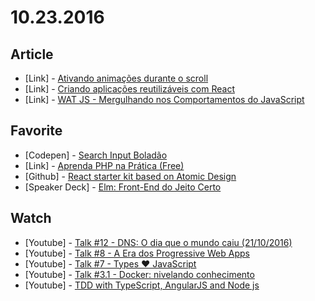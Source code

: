 # 10.23.2016

## Article

- \[Link\] - [Ativando animações durante o scroll](https://medium.com/@totododoido/ativando-anima%C3%A7%C3%B5es-durante-o-scroll-cd2b95a7a81b#.fy9ikh1jh)
- \[Link\] - [Criando aplicações reutilizáveis com React](https://medium.com/@KadoBOT/criando-aplica%C3%A7%C3%B5es-reutiliz%C3%A1veis-com-react-7c9387ceeb79#.89jh9eqeb)
- \[Link\] - [WAT JS - Mergulhando nos Comportamentos do JavaScript](http://blog.gabsprates.com/2016/10/05/wat-js.html)


## Favorite

- \[Codepen\] - [Search Input Boladão](https://codepen.io/totododoido/pen/gwqabN?editors=0100)
- \[Link\] - [Aprenda PHP na Prática (Free)](http://www.guiacodigo.com/curso/2/aprenda-php-na-pratica-free)
- \[Github\] - [React starter kit based on Atomic Design](https://github.com/diegohaz/arc/tree/redux)
- \[Speaker Deck\] - [Elm: Front-End do Jeito Certo](https://speakerdeck.com/matheusml/elm-front-end-do-jeito-certo)


## Watch

- \[Youtube\] - [Talk #12 - DNS: O dia que o mundo caiu (21/10/2016)](https://youtu.be/29SMsd_rwP4)
- \[Youtube\] - [Talk #8 - A Era dos Progressive Web Apps](https://youtu.be/AOWtO51pmHo)
- \[Youtube\] - [Talk #7 - Types ❤ JavaScript](https://youtu.be/U-TG7iEZzVI)
- \[Youtube\] - [Talk #3.1 - Docker: nivelando conhecimento](https://youtu.be/hCMcQfGb4cA)
- \[Youtube\] - [TDD with TypeScript, AngularJS and Node js](https://codek.tv/v/vGo1aDhXMM4/tdd-with-typescript-angularjs-and-node-js/)
